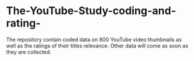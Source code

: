 # The-YouTube-Study-coding-and-rating-
The repository contain coded data on 800 YouTube video thumbnails as well as the ratings of their titles relevance. Other data will come as soon as they are collected.
